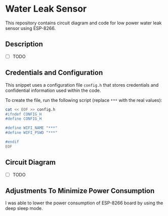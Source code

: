 # Water Leak Sensor

This repository contains circuit diagram and code for low power water leak sensor using ESP-8266.

## Description

* [ ] TODO

## Credentials and Configuration

This snippet uses a configuration file `config.h` that stores credentials and confidential information
used within the code.

To create the file, run the following script (replace `***` with the real values):

```bash
cat << EOF >> config.h
#ifndef CONFIG_H
#define CONFIG_H

#define WIFI_NAME "***"
#define WIFI_PSWD "***"

#endif
EOF
```

## Circuit Diagram

* [ ] TODO

## Adjustments To Minimize Power Consumption

I was able to lower the power consumption of ESP-8266 board by using the deep sleep mode.
